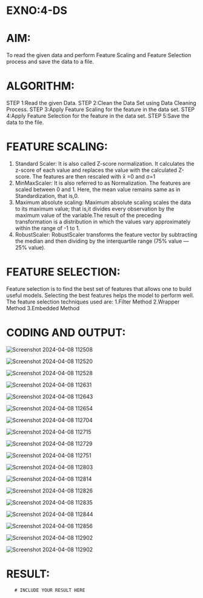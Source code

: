 # EXNO:4-DS
# AIM:
To read the given data and perform Feature Scaling and Feature Selection process and save the
data to a file.

# ALGORITHM:
STEP 1:Read the given Data.
STEP 2:Clean the Data Set using Data Cleaning Process.
STEP 3:Apply Feature Scaling for the feature in the data set.
STEP 4:Apply Feature Selection for the feature in the data set.
STEP 5:Save the data to the file.

# FEATURE SCALING:
1. Standard Scaler: It is also called Z-score normalization. It calculates the z-score of each value and replaces the value with the calculated Z-score. The features are then rescaled with x̄ =0 and σ=1
2. MinMaxScaler: It is also referred to as Normalization. The features are scaled between 0 and 1. Here, the mean value remains same as in Standardization, that is,0.
3. Maximum absolute scaling: Maximum absolute scaling scales the data to its maximum value; that is,it divides every observation by the maximum value of the variable.The result of the preceding transformation is a distribution in which the values vary approximately within the range of -1 to 1.
4. RobustScaler: RobustScaler transforms the feature vector by subtracting the median and then dividing by the interquartile range (75% value — 25% value).

# FEATURE SELECTION:
Feature selection is to find the best set of features that allows one to build useful models. Selecting the best features helps the model to perform well.
The feature selection techniques used are:
1.Filter Method
2.Wrapper Method
3.Embedded Method

# CODING AND OUTPUT:

![Screenshot 2024-04-08 112508](https://github.com/charumathiramesh/EXNO-4-DS/assets/120204455/406dae03-34a5-497f-94b4-734fa80bebc3)

![Screenshot 2024-04-08 112520](https://github.com/charumathiramesh/EXNO-4-DS/assets/120204455/6f0bf5b5-4144-4838-be1c-052379e67d5f)

![Screenshot 2024-04-08 112528](https://github.com/charumathiramesh/EXNO-4-DS/assets/120204455/a0757bfe-3f3f-483f-beaa-e8d4612209e6)

![Screenshot 2024-04-08 112631](https://github.com/charumathiramesh/EXNO-4-DS/assets/120204455/ad4b68a3-1d3b-48e6-9022-75d41ff19ea6)

![Screenshot 2024-04-08 112643](https://github.com/charumathiramesh/EXNO-4-DS/assets/120204455/7a1d0777-f9d5-4aaa-ac08-e4dbbfa4c71a)

![Screenshot 2024-04-08 112654](https://github.com/charumathiramesh/EXNO-4-DS/assets/120204455/0a78b104-54b2-49da-a58b-317d065e9f19)

![Screenshot 2024-04-08 112704](https://github.com/charumathiramesh/EXNO-4-DS/assets/120204455/403d2c13-92b5-41be-b69f-8b542a46b0e4)


![Screenshot 2024-04-08 112715](https://github.com/charumathiramesh/EXNO-4-DS/assets/120204455/9815373b-bd7b-405c-8a62-6f8b1b422324)

![Screenshot 2024-04-08 112729](https://github.com/charumathiramesh/EXNO-4-DS/assets/120204455/218eb45c-8707-4963-a55a-92ee34a0f304)


![Screenshot 2024-04-08 112751](https://github.com/charumathiramesh/EXNO-4-DS/assets/120204455/ccc90183-f979-423c-84b6-cbe0aff6eb4c)

![Screenshot 2024-04-08 112803](https://github.com/charumathiramesh/EXNO-4-DS/assets/120204455/d47e782d-d7f8-403b-bf80-873c6cf3ab83)

![Screenshot 2024-04-08 112814](https://github.com/charumathiramesh/EXNO-4-DS/assets/120204455/4908f27b-ffb4-4e22-9706-52519a5a5843)

![Screenshot 2024-04-08 112826](https://github.com/charumathiramesh/EXNO-4-DS/assets/120204455/b0fdfaac-58a4-4927-a95c-d32f6f1bb8b1)


![Screenshot 2024-04-08 112835](https://github.com/charumathiramesh/EXNO-4-DS/assets/120204455/2b4c7d19-8bce-4284-bb1c-fc916cbbeba2)

![Screenshot 2024-04-08 112844](https://github.com/charumathiramesh/EXNO-4-DS/assets/120204455/22a86806-d54c-46fd-b5f5-dbc7216aa6f9)

![Screenshot 2024-04-08 112856](https://github.com/charumathiramesh/EXNO-4-DS/assets/120204455/cb6f2aa3-976a-4590-adf8-8d9ff11d8cd3)

![Screenshot 2024-04-08 112902](https://github.com/charumathiramesh/EXNO-4-DS/assets/120204455/6729c95d-23b9-4d1a-9ab6-9c42ca4866b2)



![Screenshot 2024-04-08 112902](https://github.com/charumathiramesh/EXNO-4-DS/assets/120204455/3cac16cb-6955-4fd6-bf2e-e24f24cde60d)

      
# RESULT:
       # INCLUDE YOUR RESULT HERE

